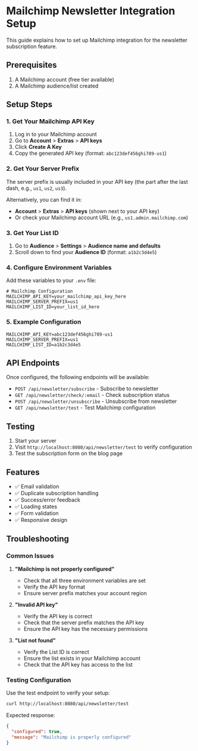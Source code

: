 # Mailchimp Newsletter Integration Setup

This guide explains how to set up Mailchimp integration for the newsletter subscription feature.

## Prerequisites

1. A Mailchimp account (free tier available)
2. A Mailchimp audience/list created

## Setup Steps

### 1. Get Your Mailchimp API Key

1. Log in to your Mailchimp account
2. Go to **Account** > **Extras** > **API keys**
3. Click **Create A Key**
4. Copy the generated API key (format: `abc123def456ghi789-us1`)

### 2. Get Your Server Prefix

The server prefix is usually included in your API key (the part after the last dash, e.g., `us1`, `us2`, `us3`).

Alternatively, you can find it in:
- **Account** > **Extras** > **API keys** (shown next to your API key)
- Or check your Mailchimp account URL (e.g., `us1.admin.mailchimp.com`)

### 3. Get Your List ID

1. Go to **Audience** > **Settings** > **Audience name and defaults**
2. Scroll down to find your **Audience ID** (format: `a1b2c3d4e5`)

### 4. Configure Environment Variables

Add these variables to your `.env` file:

```env
# Mailchimp Configuration
MAILCHIMP_API_KEY=your_mailchimp_api_key_here
MAILCHIMP_SERVER_PREFIX=us1
MAILCHIMP_LIST_ID=your_list_id_here
```

### 5. Example Configuration

```env
MAILCHIMP_API_KEY=abc123def456ghi789-us1
MAILCHIMP_SERVER_PREFIX=us1
MAILCHIMP_LIST_ID=a1b2c3d4e5
```

## API Endpoints

Once configured, the following endpoints will be available:

- `POST /api/newsletter/subscribe` - Subscribe to newsletter
- `GET /api/newsletter/check/:email` - Check subscription status
- `POST /api/newsletter/unsubscribe` - Unsubscribe from newsletter
- `GET /api/newsletter/test` - Test Mailchimp configuration

## Testing

1. Start your server
2. Visit `http://localhost:8080/api/newsletter/test` to verify configuration
3. Test the subscription form on the blog page

## Features

- ✅ Email validation
- ✅ Duplicate subscription handling
- ✅ Success/error feedback
- ✅ Loading states
- ✅ Form validation
- ✅ Responsive design

## Troubleshooting

### Common Issues

1. **"Mailchimp is not properly configured"**
   - Check that all three environment variables are set
   - Verify the API key format
   - Ensure server prefix matches your account region

2. **"Invalid API key"**
   - Verify the API key is correct
   - Check that the server prefix matches the API key
   - Ensure the API key has the necessary permissions

3. **"List not found"**
   - Verify the List ID is correct
   - Ensure the list exists in your Mailchimp account
   - Check that the API key has access to the list

### Testing Configuration

Use the test endpoint to verify your setup:

```bash
curl http://localhost:8080/api/newsletter/test
```

Expected response:
```json
{
  "configured": true,
  "message": "Mailchimp is properly configured"
}
```

